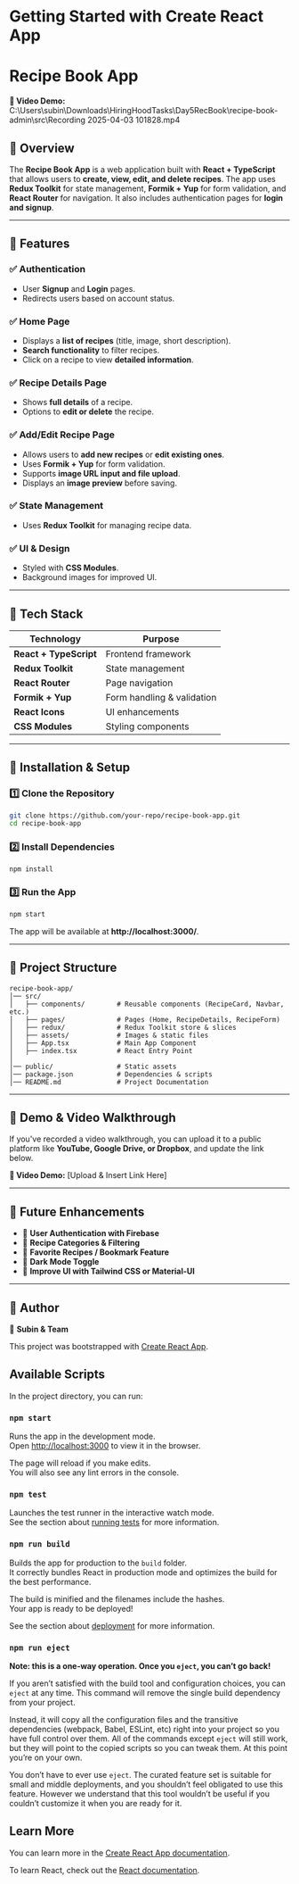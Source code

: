 # Getting Started with Create React App
# Recipe Book App
**🔗 Video Demo:** C:\Users\subin\Downloads\HiringHoodTasks\Day5RecBook\recipe-book-admin\src\Recording 2025-04-03 101828.mp4

## 📌 Overview
The **Recipe Book App** is a web application built with **React + TypeScript** that allows users to **create, view, edit, and delete recipes**. The app uses **Redux Toolkit** for state management, **Formik + Yup** for form validation, and **React Router** for navigation. It also includes authentication pages for **login and signup**.

---

## 🚀 Features
### ✅ **Authentication**
- User **Signup** and **Login** pages.
- Redirects users based on account status.

### ✅ **Home Page**
- Displays a **list of recipes** (title, image, short description).
- **Search functionality** to filter recipes.
- Click on a recipe to view **detailed information**.

### ✅ **Recipe Details Page**
- Shows **full details** of a recipe.
- Options to **edit or delete** the recipe.

### ✅ **Add/Edit Recipe Page**
- Allows users to **add new recipes** or **edit existing ones**.
- Uses **Formik + Yup** for form validation.
- Supports **image URL input and file upload**.
- Displays an **image preview** before saving.

### ✅ **State Management**
- Uses **Redux Toolkit** for managing recipe data.

### ✅ **UI & Design**
- Styled with **CSS Modules**.
- Background images for improved UI.

---

## 📌 Tech Stack
| Technology       | Purpose |
|-----------------|---------|
| **React + TypeScript** | Frontend framework |
| **Redux Toolkit** | State management |
| **React Router** | Page navigation |
| **Formik + Yup** | Form handling & validation |
| **React Icons** | UI enhancements |
| **CSS Modules** | Styling components |

---

## 📌 Installation & Setup
### **1️⃣ Clone the Repository**
```sh
git clone https://github.com/your-repo/recipe-book-app.git
cd recipe-book-app
```

### **2️⃣ Install Dependencies**
```sh
npm install
```

### **3️⃣ Run the App**
```sh
npm start
```

The app will be available at **http://localhost:3000/**.

---

## 📌 Project Structure
```
recipe-book-app/
│── src/
│   ├── components/        # Reusable components (RecipeCard, Navbar, etc.)
│   ├── pages/             # Pages (Home, RecipeDetails, RecipeForm)
│   ├── redux/             # Redux Toolkit store & slices
│   ├── assets/            # Images & static files
│   ├── App.tsx            # Main App Component
│   ├── index.tsx          # React Entry Point
│
│── public/                # Static assets
│── package.json           # Dependencies & scripts
│── README.md              # Project Documentation
```

---

## 📌 Demo & Video Walkthrough
If you've recorded a video walkthrough, you can upload it to a public platform like **YouTube, Google Drive, or Dropbox**, and update the link below.

**🔗 Video Demo:** [Upload & Insert Link Here]

---

## 📌 Future Enhancements
- 🔹 **User Authentication with Firebase**
- 🔹 **Recipe Categories & Filtering**
- 🔹 **Favorite Recipes / Bookmark Feature**
- 🔹 **Dark Mode Toggle**
- 🔹 **Improve UI with Tailwind CSS or Material-UI**

---

## 📌 Author
👤 **Subin & Team**

This project was bootstrapped with [Create React App](https://github.com/facebook/create-react-app).

## Available Scripts

In the project directory, you can run:

### `npm start`

Runs the app in the development mode.\
Open [http://localhost:3000](http://localhost:3000) to view it in the browser.

The page will reload if you make edits.\
You will also see any lint errors in the console.

### `npm test`

Launches the test runner in the interactive watch mode.\
See the section about [running tests](https://facebook.github.io/create-react-app/docs/running-tests) for more information.

### `npm run build`

Builds the app for production to the `build` folder.\
It correctly bundles React in production mode and optimizes the build for the best performance.

The build is minified and the filenames include the hashes.\
Your app is ready to be deployed!

See the section about [deployment](https://facebook.github.io/create-react-app/docs/deployment) for more information.

### `npm run eject`

**Note: this is a one-way operation. Once you `eject`, you can’t go back!**

If you aren’t satisfied with the build tool and configuration choices, you can `eject` at any time. This command will remove the single build dependency from your project.

Instead, it will copy all the configuration files and the transitive dependencies (webpack, Babel, ESLint, etc) right into your project so you have full control over them. All of the commands except `eject` will still work, but they will point to the copied scripts so you can tweak them. At this point you’re on your own.

You don’t have to ever use `eject`. The curated feature set is suitable for small and middle deployments, and you shouldn’t feel obligated to use this feature. However we understand that this tool wouldn’t be useful if you couldn’t customize it when you are ready for it.

## Learn More

You can learn more in the [Create React App documentation](https://facebook.github.io/create-react-app/docs/getting-started).

To learn React, check out the [React documentation](https://reactjs.org/).

